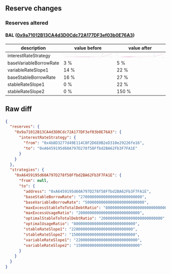 ## Reserve changes

### Reserves altered

#### BAL ([0x9a71012B13CA4d3D0Cdc72A177DF3ef03b0E76A3](https://polygonscan.com/address/0x9a71012B13CA4d3D0Cdc72A177DF3ef03b0E76A3))

| description | value before | value after |
| --- | --- | --- |
| interestRateStrategy | ![[0x4b8D3277d49E114C8F2D6E0B2eD310e29226fe16](https://polygonscan.com/address/0x4b8D3277d49E114C8F2D6E0B2eD310e29226fe16)](/.assets/137_0x4b8D3277d49E114C8F2D6E0B2eD310e29226fe16.svg) | ![[0xA6459195d60A797D278f58Ffbd2BA62Fb3F7FA1E](https://polygonscan.com/address/0xA6459195d60A797D278f58Ffbd2BA62Fb3F7FA1E)](/.assets/137_0xA6459195d60A797D278f58Ffbd2BA62Fb3F7FA1E.svg) |
| baseVariableBorrowRate | 3 % | 5 % |
| variableRateSlope1 | 14 % | 22 % |
| baseStableBorrowRate | 16 % | 27 % |
| stableRateSlope1 | 0 % | 22 % |
| stableRateSlope2 | 0 % | 150 % |


## Raw diff

```json
{
  "reserves": {
    "0x9a71012B13CA4d3D0Cdc72A177DF3ef03b0E76A3": {
      "interestRateStrategy": {
        "from": "0x4b8D3277d49E114C8F2D6E0B2eD310e29226fe16",
        "to": "0xA6459195d60A797D278f58Ffbd2BA62Fb3F7FA1E"
      }
    }
  },
  "strategies": {
    "0xA6459195d60A797D278f58Ffbd2BA62Fb3F7FA1E": {
      "from": null,
      "to": {
        "address": "0xA6459195d60A797D278f58Ffbd2BA62Fb3F7FA1E",
        "baseStableBorrowRate": "270000000000000000000000000",
        "baseVariableBorrowRate": "50000000000000000000000000",
        "maxExcessStableToTotalDebtRatio": "800000000000000000000000000",
        "maxExcessUsageRatio": "200000000000000000000000000",
        "optimalStableToTotalDebtRatio": "200000000000000000000000000",
        "optimalUsageRatio": "800000000000000000000000000",
        "stableRateSlope1": "220000000000000000000000000",
        "stableRateSlope2": "1500000000000000000000000000",
        "variableRateSlope1": "220000000000000000000000000",
        "variableRateSlope2": "1500000000000000000000000000"
      }
    }
  }
}
```